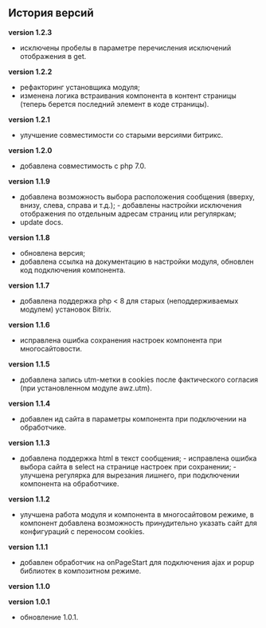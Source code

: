 <!-- cl-start -->
## История версий

**version 1.2.3**    
- исключены пробелы в параметре перечисления исключений отображения в get.    

**version 1.2.2**    
- рефакторинг установщика модуля;    
- изменена логика встраивания компонента в контент страницы (теперь берется последний элемент </body> в коде страницы).    

**version 1.2.1**    
- улучшение совместимости со старыми версиями битрикс.    

**version 1.2.0**    
- добавлена совместимость с php 7.0.    

**version 1.1.9**    
- добавлена возможность выбора расположения сообщения (вверху, внизу, слева, справа и т.д.); - добавлены настройки исключения отображения по отдельным адресам страниц или регуляркам;    
- update docs.    

**version 1.1.8**    
- обновлена версия;    
- добавлена ссылка на документацию в настройки модуля, обновлен код подключения компонента.    

**version 1.1.7**    
- добавлена поддержка php < 8 для старых (неподдерживаемых модулем) установок Bitrix.    

**version 1.1.6**    
- исправлена ошибка сохранения настроек компонента при многосайтовости.    

**version 1.1.5**    
- добавлена запись utm-метки в cookies после фактического согласия (при установленном модуле awz.utm).    

**version 1.1.4**    
- добавлен ид сайта в параметры компонента при подключении на обработчике.    

**version 1.1.3**    
- добавлена поддержка html в текст сообщения; - исправлена ошибка выбора сайта в select на странице настроек при сохранении; - улучшена регулярка для вырезания лишнего, при подключении компонента на обработчике.    

**version 1.1.2**    
- улучшена работа модуля и компонента в многосайтовом режиме, в компонент добавлена возможность принудительно указать сайт для конфигураций с переносом cookies.    

**version 1.1.1**    
- добавлен обработчик на onPageStart для подключения ajax и popup библиотек в композитном режиме.    

**version 1.1.0**    

**version 1.0.1**    
- обновление 1.0.1.    
<!-- cl-end -->
